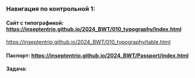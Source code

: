 ### Навигация по контрольной 1:
#### Сайт с типографикой: https://inseptentrio.github.io/2024_BWT/010_typography/Index.html
https://inseptentrio.github.io/2024_BWT/010_typography/table.html
#### Паспорт: https://inseptentrio.github.io/2024_BWT/Passport/index.html
#### Задача:
